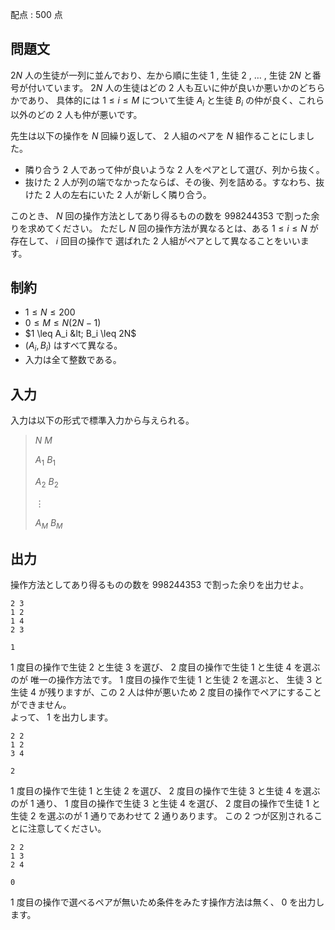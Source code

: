 配点 : $500$ 点

## 問題文

$2N$ 人の生徒が一列に並んでおり、左から順に生徒 $1$ , 生徒 $2$ , $\ldots$ , 生徒 $2N$ と番号が付いています。
$2N$ 人の生徒はどの $2$ 人も互いに仲が良いか悪いかのどちらかであり、
具体的には $1\leq i\leq M$ について生徒 $A_i$ と生徒 $B_i$ の仲が良く、これら以外のどの $2$ 人も仲が悪いです。

先生は以下の操作を $N$ 回繰り返して、 $2$ 人組のペアを $N$ 組作ることにしました。

- 隣り合う $2$ 人であって仲が良いような $2$ 人をペアとして選び、列から抜く。
- 抜けた $2$ 人が列の端でなかったならば、その後、列を詰める。すなわち、抜けた $2$ 人の左右にいた $2$ 人が新しく隣り合う。

このとき、 $N$ 回の操作方法としてあり得るものの数を $998244353$ で割った余りを求めてください。
ただし $N$ 回の操作方法が異なるとは、ある $1\leq i\leq N$ が存在して、 $i$ 回目の操作で
選ばれた $2$ 人組がペアとして異なることをいいます。

## 制約

- $1 \leq N \leq 200$
- $0 \leq M \leq N(2N-1)$
- $1 \leq A_i &lt; B_i \leq 2N$
- $(A_i, B_i)$ はすべて異なる。
- 入力は全て整数である。

## 入力

入力は以下の形式で標準入力から与えられる。

> $N$ $M$
> 
> $A_1$ $B_1$
> 
> $A_2$ $B_2$
> 
> $\vdots$
> 
> $A_M$ $B_M$

## 出力

操作方法としてあり得るものの数を $998244353$ で割った余りを出力せよ。

```input1
2 3
1 2
1 4
2 3
```

```output1
1
```

$1$ 度目の操作で生徒 $2$ と生徒 $3$ を選び、
 $2$ 度目の操作で生徒 $1$ と生徒 $4$ を選ぶのが
唯一の操作方法です。
 $1$ 度目の操作で生徒 $1$ と生徒 $2$ を選ぶと、
生徒 $3$ と生徒 $4$ が残りますが、この $2$ 人は仲が悪いため $2$ 度目の操作でペアにすることができません。 <br>
よって、 $1$ を出力します。

```input2
2 2
1 2
3 4
```

```output2
2
```

$1$ 度目の操作で生徒 $1$ と生徒 $2$ を選び、
 $2$ 度目の操作で生徒 $3$ と生徒 $4$ を選ぶのが
 $1$ 通り、
 $1$ 度目の操作で生徒 $3$ と生徒 $4$ を選び、
 $2$ 度目の操作で生徒 $1$ と生徒 $2$ を選ぶのが
 $1$ 通りであわせて $2$ 通りあります。
この $2$ つが区別されることに注意してください。

```input3
2 2
1 3
2 4
```

```output3
0
```

$1$ 度目の操作で選べるペアが無いため条件をみたす操作方法は無く、 $0$ を出力します。